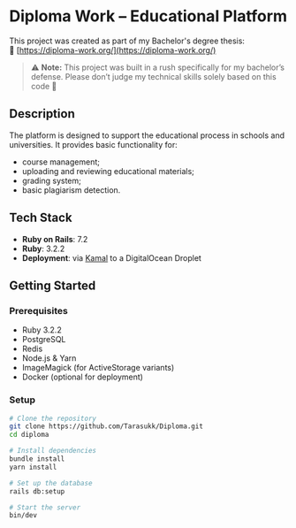 # Diploma Work – Educational Platform

This project was created as part of my Bachelor's degree thesis:  
🔗 [https://diploma-work.org/](https://diploma-work.org/)

> ⚠️ **Note:** This project was built in a rush specifically for my bachelor’s defense. Please don’t judge my technical skills solely based on this code 🙂

## Description

The platform is designed to support the educational process in schools and universities. It provides basic functionality for:
- course management;
- uploading and reviewing educational materials;
- grading system;
- basic plagiarism detection.

## Tech Stack

- **Ruby on Rails**: 7.2  
- **Ruby**: 3.2.2  
- **Deployment**: via [Kamal](https://kamal.deploy.com/) to a DigitalOcean Droplet

## Getting Started

### Prerequisites

- Ruby 3.2.2
- PostgreSQL
- Redis
- Node.js & Yarn
- ImageMagick (for ActiveStorage variants)
- Docker (optional for deployment)

### Setup

```bash
# Clone the repository
git clone https://github.com/Tarasukk/Diploma.git
cd diploma

# Install dependencies
bundle install
yarn install

# Set up the database
rails db:setup

# Start the server
bin/dev
